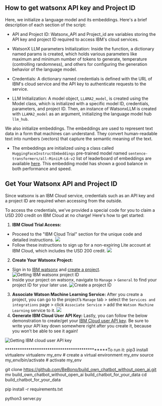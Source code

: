 ## How to get watsonx API key and Project ID

Here, we initialize a language model and its embeddings. Here's a brief description of each section of the script:

- API and Project ID: Watsonx_API and Project_id are variables storing the API key and project ID required to access IBM's cloud services.


- WatsonX LLM parameters Initialization: Inside the function, a dictionary named params is created, which holds various parameters like maximum and minimum number of tokens to generate, temperature (controlling randomness), and others for configuring the generation behavior of the language model.

- Credentials: A dictionary named credentials is defined with the URL of IBM's cloud service and the API key to authenticate requests to the service.
- LLM Initialization: A model object, `LLAMA2_model`, is created using the Model class, which is initialized with a specific model ID, credentials, parameters, and project ID. Then, an instance of WatsonxLLM is created with `LLAMA2_model` as an argument, initializing the language model hub `llm_hub`.


We also initialize embeddings. The embeddings are used to represent text data in a form that machines can understand. They convert human-readable text into numbers (vectors) that capture the semantic meaning of the text.

- The embeddings are initialized using a class called `HuggingFaceInstructEmbeddings` pre-trained model named `sentence-transformers/all-MiniLM-L6-v2` list of leaderboard of embeddings are available [here](https://huggingface.co/spaces/mteb/leaderboard). This embedding model has shown a good balance in both performance and speed.

## Get Your Watsonx API and Project ID
Since watsonx is an IBM Cloud service, credentials such as an API key and a project ID are required when accessing from the outside. 

To access the credentials, we've provided a special code for you to claim a USD 200 credit on IBM Cloud at no charge! Here's how to get started:
1. **IBM Cloud Trial Access:**
- Proceed to the "IBM Cloud Trial" section for the unique code and detailed instructions.
![](https://cf-courses-data.s3.us.cloud-object-storage.appdomain.cloud/IBMSkillsNetwork-GPXX0XPBEN/ezgif.com-video-to-gif-converted.gif)
- Follow these instructions to sign up for a non-expiring Lite account at IBM Cloud, which includes the USD 200 credit.
![](https://cf-courses-data.s3.us.cloud-object-storage.appdomain.cloud/IBMSkillsNetwork-GPXX0XPBEN/ezgif.com-video-to-gif-converted%20%281%29.gif)
2. **Create Your Watsonx Project:**
- Sign in to [IBM watsonx](https://dataplatform.cloud.ibm.com/registration/stepone?utm_source=skills_network&utm_content=in_lab_content_link&utm_id=Lab-test1_v1_1702536549&context=wx&apps=data_science_experience%2Cwatson_data_platform%2Ccos) and [create a project](https://dataplatform.cloud.ibm.com/projects/?utm_source=skills_network&utm_content=in_lab_content_link&utm_id=Lab-test1_v1_1702536549&context=wx).
![Getting IBM watsonx project ID](https://cf-courses-data.s3.us.cloud-object-storage.appdomain.cloud/IBMSkillsNetwork-GPXX0PPIEN/createProject.gif)
- Inside your project on watsonx, navigate to `Manage` > `General` to find your project ID for your later use.
![Create a project ID](https://cf-courses-data.s3.us.cloud-object-storage.appdomain.cloud/IBMSkillsNetwork-GPXX0XPBEN/id.gif)
3. **Associate Watson Machine Learning Service:**
After you create a project, you can go to the project’s `Manage` tab > select the `Services and integrations` page > click `Associate Service` > add the `Watson Machine Learning` service to it.
![](https://cf-courses-data.s3.us.cloud-object-storage.appdomain.cloud/IBMSkillsNetwork-GPXX0PPIEN/associate.gif)
4. **Generate IBM Cloud User API Key:**
Lastly, you can follow the below demonstration to create/get your [IBM Cloud user API key](https://cloud.ibm.com/iam/apikeys?utm_source=skills_network&utm_content=in_lab_content_link&utm_id=Lab-test1_v1_1702536549). Be sure to write your API key down somewhere right after you create it, because you won’t be able to see it again!

![Getting IBM cloud user API key](https://cf-courses-data.s3.us.cloud-object-storage.appdomain.cloud/IBMSkillsNetwork-GPXX0PPIEN/ezgif.com-video-to-gif.gif)


***********************************************To run it:
pip3 install virtualenv 
virtualenv my_env # create a virtual environment my_env
source my_env/bin/activate # activate my_env

git clone https://github.com/BeBono/build_own_chatbot_without_open_ai.git
mv build_own_chatbot_without_open_ai build_chatbot_for_your_data
cd build_chatbot_for_your_data

pip install -r requirements.txt

python3 server.py
